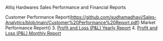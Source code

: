 Atliq Hardwares Sales Performance and Financial Reports

Customer Performance Report(https://github.com/sudhamadhavi/Sales-Analytics/blob/main/Customer%20Performance%20Report.pdf)
Market Performance Report()
3. [Profit and Loss (P&L) Yearly Report](#profit-and-loss-pl-yearly-report)
4. [Profit and Loss (P&L) Monthly Report](#profit-and-loss-pl-monthly-report)
